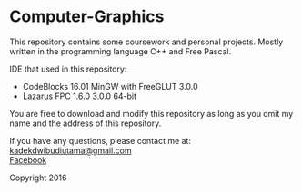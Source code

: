 # Computer-Graphics

This repository contains some coursework and personal projects. Mostly written in the programming language C++ and Free Pascal.

IDE that used in this repository:
- CodeBlocks 16.01 MinGW with FreeGLUT 3.0.0
- Lazarus FPC 1.6.0 3.0.0 64-bit

You are free to download and modify this repository as long as you omit my name and the address of this repository.

If you have any questions, please contact me at:<br>
kadekdwibudiutama@gmail.com<br>
<a href="https://fb.com/kadek.cielers">Facebook</a><br>

Copyright 2016
